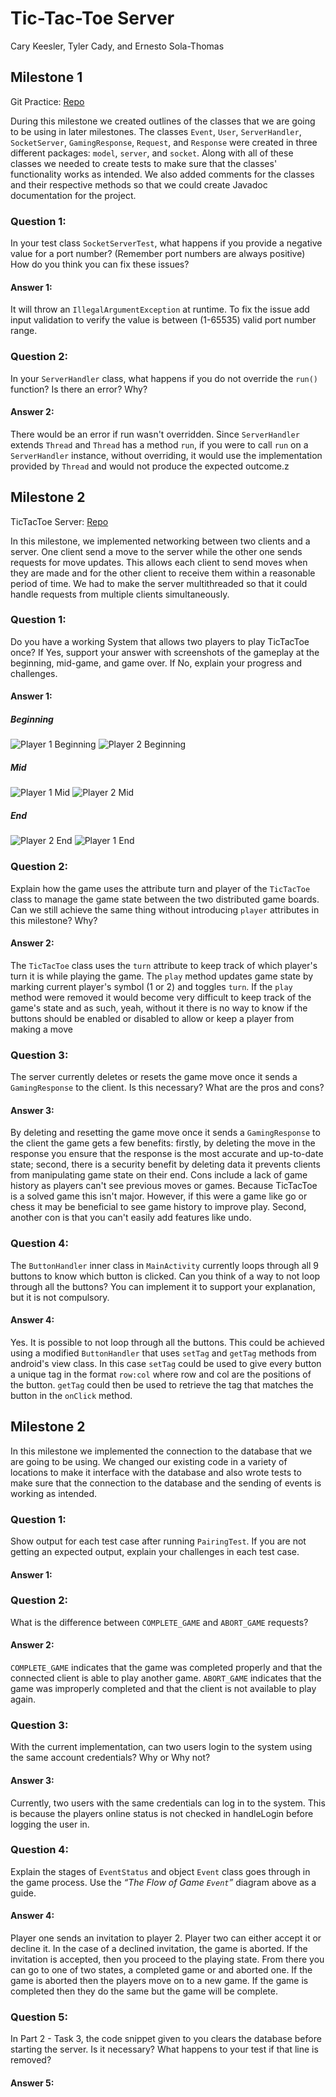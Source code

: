 # Tic-Tac-Toe Server

Cary Keesler, Tyler Cady, and Ernesto Sola-Thomas

## Milestone 1

Git Practice: [Repo](https://github.com/esola-thomas/Intro_to_Git)

During this milestone we created outlines of the classes that we are going to be using in later milestones. The
classes `Event`, `User`, `ServerHandler`, `SocketServer`, `GamingResponse`, `Request`, and `Response` were created in
three different packages: `model`, `server`, and `socket`. Along with all of these classes we needed to create tests to
make sure that the classes' functionality works as intended. We also added comments for the classes and their respective
methods so that we could create Javadoc documentation for the project.

### Question 1:

In your test class `SocketServerTest`, what happens if you provide a negative value for a port number? (Remember port
numbers are always positive) How do you think you can fix these issues?

#### Answer 1:

It will throw an `IllegalArgumentException` at runtime. To fix the issue add input validation to verify the value is
between (1-65535) valid port number range.

### Question 2:

In your `ServerHandler` class, what happens if you do not override the `run()` function? Is there an error? Why?

#### Answer 2:

There would be an error if run wasn't overridden. Since `ServerHandler` extends `Thread` and `Thread` has a
method `run`, if you were to call `run` on a `ServerHandler` instance, without overriding, it would use the
implementation provided by `Thread` and would not produce the expected outcome.z

## Milestone 2

TicTacToe Server: [Repo](https://github.com/carykees98/Tic-Tac-Toe_Server)

In this milestone, we implemented networking between two clients and a server. One client send a move to the server
while the other one sends requests for move updates. This allows each client to send moves when they are made and for
the other client to receive them within a reasonable period of time. We had to make the server multithreaded so that it
could handle requests from multiple clients simultaneously.

### Question 1:

Do you have a working System that allows two players to play TicTacToe once? If Yes, support your answer with
screenshots of the gameplay at the beginning, mid-game, and game over. If No, explain your progress and challenges.

#### Answer 1:

##### Beginning

![Player 1 Beginning](./Report-Images/Player1_Begin.jpg)
![Player 2 Beginning](./Report-Images/Player2_Begin.png)

##### Mid

![Player 1 Mid](./Report-Images/Player1_Mid.jpg)
![Player 2 Mid](./Report-Images/Player2_Mid.png)

##### End

![Player 2 End](./Report-Images/Player1_End.jpg)
![Player 1 End](./Report-Images/Player2_End.png)

### Question 2:

Explain how the game uses the attribute turn and player of the `TicTacToe` class to manage the game state between the
two distributed game boards. Can we still achieve the same thing without introducing `player` attributes in this
milestone? Why?

#### Answer 2:

The `TicTacToe` class uses the `turn` attribute to keep track of which player's turn it is while playing the game.
The `play` method updates game state by marking current player's symbol (1 or 2) and toggles `turn`. If the `play`
method were removed it would become very difficult to keep track of the game's state and as such, yeah, without it there
is no way to know if the buttons should be enabled or disabled to allow or keep a player from making a move

### Question 3:

The server currently deletes or resets the game move once it sends a `GamingResponse` to the client. Is this necessary?
What are the pros and cons?

#### Answer 3:

By deleting and resetting the game move once it sends a `GamingResponse` to the client the game gets a few benefits:
firstly, by deleting the move in the response you ensure that the response is the most accurate and up-to-date state;
second, there is a security benefit by deleting data it prevents clients from manipulating game state on their end.
Cons include a lack of game history as players can't see previous moves or games. Because TicTacToe is a solved game
this isn't major. However, if this were a game like go or chess it may be beneficial to see game history to improve
play. Second, another con is that you can't easily add features like undo.

### Question 4:

The `ButtonHandler` inner class in `MainActivity` currently loops through all 9 buttons to know which button is clicked.
Can you think of a way to not loop through all the buttons? You can implement it to support your explanation, but it is
not compulsory.

#### Answer 4:

Yes. It is possible to not loop through all the buttons. This could be achieved using a modified `ButtonHandler` that
uses `setTag` and `getTag` methods from android's view class. In this case `setTag` could be used to give every button a
unique tag in the format `row:col` where row and col are the positions of the button. `getTag` could then be used to
retrieve the tag that matches the button in the `onClick` method.

## Milestone 2

In this milestone we implemented the connection to the database that we are going to be using. We changed our existing
code in a variety of locations to make it interface with the database and also wrote tests to make sure that the
connection to the database and the sending of events is working as intended.

### Question 1:

Show output for each test case after running `PairingTest`. If you are not getting an expected output, explain your
challenges in each test case.

#### Answer 1:

### Question 2:

What is the difference between `COMPLETE_GAME` and `ABORT_GAME` requests?

#### Answer 2:

`COMPLETE_GAME` indicates that the game was completed properly and that the connected client is able to play another
game. `ABORT_GAME` indicates that the game was improperly completed and that the client is not available to play again.

### Question 3:

With the current implementation, can two users login to the system using the same account credentials? Why or Why not?

#### Answer 3:

Currently, two users with the same credentials can log in to the system. This is because the players online status is
not checked in handleLogin before logging the user in.

### Question 4:

Explain the stages of `EventStatus` and object `Event` class goes through in the game process. Use the *“The Flow of
Game `Event`”* diagram above as a guide.

#### Answer 4:

Player one sends an invitation to player 2. Player two can either accept it or decline it. In the case of a declined
invitation, the game is aborted. If the invitation is accepted, then you proceed to the playing state. From there you
can go to one of two states, a completed game or and aborted one. If the game is aborted then the players move on to a
new game. If the game is completed then they do the same but the game will be complete.

### Question 5:

In Part 2 - Task 3, the code snippet given to you clears the database before starting the server. Is it necessary? What
happens to your test if that line is removed?

#### Answer 5:


